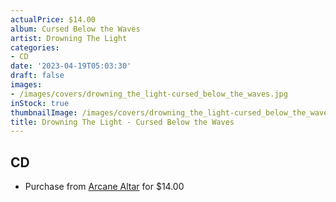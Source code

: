 ```yaml
---
actualPrice: $14.00
album: Cursed Below the Waves
artist: Drowning The Light
categories:
- CD
date: '2023-04-19T05:03:30'
draft: false
images:
- /images/covers/drowning_the_light-cursed_below_the_waves.jpg
inStock: true
thumbnailImage: /images/covers/drowning_the_light-cursed_below_the_waves-thumb.jpg
title: Drowning The Light - Cursed Below the Waves
---
```


## CD
* Purchase from [Arcane Altar](https://arcanealtar.bigcartel.com/product/drowning-the-light-cursed-below-the-waves-cd) for $14.00
